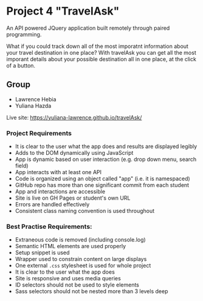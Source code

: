 # Project 4 "TravelAsk"

An API powered JQuery application built remotely through paired programming.

What if you could track down all of the most imporatnt information about your travel destination in one place? With travelAsk you can get all the most imporant details about your possible destination all in one place, at the click of a button.

## Group 

* Lawrence Hebia
* Yuliana Hazda

Live site: https://yuliana-lawrence.github.io/travelAsk/

### Project Requirements

* It is clear to the user what the app does and results are displayed legibly
* Adds to the DOM dynamically using JavaScript
* App is dynamic based on user interaction (e.g. drop down menu, search field)
* App interacts with at least one API
* Code is organized using an object called "app" (i.e. it is namespaced)
* GitHub repo has more than one significant commit from each student
* App and interactions are accessible
* Site is live on GH Pages or student's own URL
* Errors are handled effectively
* Consistent class naming convention is used throughout

### Best Practise Requirements:

* Extraneous code is removed (including console.log)
* Semantic HTML elements are used properly
* Setup snippet is used
* Wrapper used to constrain content on large displays
* One external ```.css``` stylesheet is used for whole project
* It is clear to the user what the app does
* Site is responsive and uses media queries
* ID selectors should not be used to style elements
* Sass selectors should not be nested more than 3 levels deep
